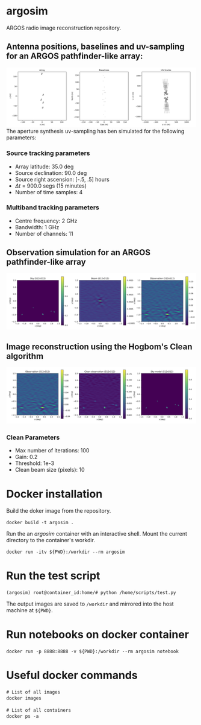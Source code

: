 # argosim
ARGOS radio image reconstruction repository.

## Antenna positions, baselines and uv-sampling for an ARGOS pathfinder-like array:
![Antenna positions](figures/array_baselines.png)
The aperture synthesis uv-sampling has ben simulated for the following parameters:
### Source tracking parameters
- Array latitude: 35.0 deg
- Source declination: 90.0 deg
- Source right ascension: [-.5, .5] hours
- $\Delta t$ = 900.0 segs (15 minutes)
- Number of time samples: 4
### Multiband tracking parameters
- Centre frequency: 2 GHz
- Bandwidth: 1 GHz
- Number of channels: 11


## Observation simulation for an ARGOS pathfinder-like array
![Observation simulation](figures/observation.png)

## Image reconstruction using the Hogbom's Clean algorithm
![Image reconstruction](figures/clean_observation.png)

### Clean Parameters
- Max number of iterations: 100
- Gain: 0.2
- Threshold: 1e-3
- Clean beam size (pixels): 10

# Docker installation
Build the doker image from the repository.
```
docker build -t argosim .
```
Run the an _argosim_ container with an interactive shell. Mount the current directory to the container's workdir.
```
docker run -itv ${PWD}:/workdir --rm argosim
```

# Run the test script
```
(argosim) root@container_id:home/# python /home/scripts/test.py
```
The output images are saved to `/workdir` and mirrored into the host machine at `${PWD}`.

# Run notebooks on docker container
```
docker run -p 8888:8888 -v ${PWD}:/workdir --rm argosim notebook
```

# Useful docker commands
```
# List of all images
docker images

# List of all containers
docker ps -a
```
